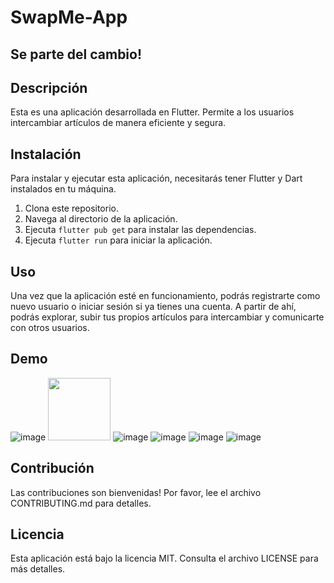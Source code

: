 # SwapMe-App 

## Se parte del cambio!

## Descripción

Esta es una aplicación desarrollada en Flutter. Permite a los usuarios intercambiar artículos de manera eficiente y segura.

## Instalación

Para instalar y ejecutar esta aplicación, necesitarás tener Flutter y Dart instalados en tu máquina. 

1. Clona este repositorio.
2. Navega al directorio de la aplicación.
3. Ejecuta `flutter pub get` para instalar las dependencias.
4. Ejecuta `flutter run` para iniciar la aplicación.

## Uso

Una vez que la aplicación esté en funcionamiento, podrás registrarte como nuevo usuario o iniciar sesión si ya tienes una cuenta. A partir de ahí, podrás explorar, subir tus propios artículos para intercambiar y comunicarte con otros usuarios.

## Demo
<!-- img -->
![image]()
<img src="https://play-lh.googleusercontent.com/IYANKvek_SalXTkOk62HH8SdEQ-InO9NUmUvgDhOkRW-sMneHIt7wSAwPkrzEYybp5c=w5120-h2880-rw" width="100">
![image](https://play-lh.googleusercontent.com/OZnmzAf-Eb9x0XXsyU2A9OxrPUiwNuYPQ7hOOBDMv3Ttc2uf-keko_8RQchUIeTy9VyS=w5120-h2880-rw)
![image](https://play-lh.googleusercontent.com/QIkp72XWFKZOl_Km2EWjgzK5UmUC4QlM-kzVKdQMswG03S2XJ4bpzuH7SOyqYmyZy37V=w5120-h2880-rw)
![image](https://play-lh.googleusercontent.com/yqn8VZC8tFX3ZQLNNh6hcat58fbhHQF-epeovYnP95LySzO1iKexgSZamvrQ5l10AQtV=w5120-h2880-rw)
![image](https://play-lh.googleusercontent.com/-Ypxiee_PGil2W7icW8YHyQUZ0ouic04CN8MbwMR8hfBAmtMHMVO8fh9_R2Mh5FxWafb=w5120-h2880-rw)

## Contribución

Las contribuciones son bienvenidas! Por favor, lee el archivo CONTRIBUTING.md para detalles.

## Licencia

Esta aplicación está bajo la licencia MIT. Consulta el archivo LICENSE para más detalles.


